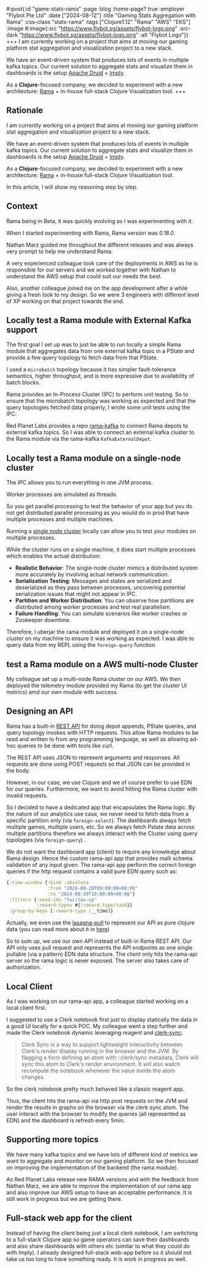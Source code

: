 #:post{:id "game-stats-rama"
       :page :blog
       :home-page? true
       :employer "Flybot Pte Ltd"
       :date ["2024-08-12"]
       :title "Gaming Stats Aggregation with Rama"
       :css-class "stats-rama"
       :tags ["Clojure1.12" "Rama" "AWS" "EKS"]
       :image #:image{:src "https://www.flybot.sg/assets/flybot-logo.png"
                      :src-dark "https://www.flybot.sg/assets/flybot-logo.png"
                      :alt "Flybot Logo"}}
+++
I am currently working on a project that aims at moving our gaming platform stat aggregation and visualization project to a new stack.

We have an event-driven system that produces lots of events in multiple kafka topics. Our current solution to aggregate stats and visualize them in dashboards is the setup [Apache Druid](https://druid.apache.org/) + [Imply](https://imply.io/).

As a **Clojure**-focused company, we decided to experiment with a new architecture: [Rama](https://redplanetlabs.com/learn-rama) + in-house full-stack Clojure Visualization tool.
+++
## Rationale

I am currently working on a project that aims at moving our gaming platform stat aggregation and visualization project to a new stack.

We have an event-driven system that produces lots of events in multiple kafka topics. Our current solution to aggregate stats and visualize them in dashboards is the setup [Apache Druid](https://druid.apache.org/) + [Imply](https://imply.io/).

As a **Clojure**-focused company, we decided to experiment with a new architecture: [Rama](https://redplanetlabs.com/learn-rama) + in-house full-stack Clojure Visualization tool.

In this article, I will show my reasoning step by step.

## Context

Rama being in Beta, it was quickly evolving as I was experimenting with it.

When I started experimenting with Rama, Rama version was *0.18.0*.

Nathan Marz guided me throughout the different releases and was always very prompt to help me understand Rama.

A very experienced colleague took care of the deployments in AWS as he is responsible for our servers and we worked together with Nathan to understand the AWS setup that could suit our needs the best.

Also, another colleague joined me on the app development after a while giving a fresh look to my design. So we were 3 engineers with different level of XP working on that project towards the end.

## Locally test a Rama module with External Kafka support

The first goal I set up was to just be able to run locally a simple Rama module that aggregates data from one external kafka topic in a PState and provide a few query topology to fetch data from that PState.

I used a `microbatch` topology because it has simpler fault-tolerance semantics, higher throughput, and is more expressive due to availability of batch blocks.

Rama provides an In-Process Cluster (IPC) to perform unit testing. So to ensure that the microbatch topology was working as expected and that the query topologies fetched data properly, I wrote some unit tests using the IPC.

Red Planet Labs provides a repo [rama-kafka](https://github.com/redplanetlabs/rama-kafka) to connect Rama depots to external kafka topics. So I was able to connect an external kafka cluster to the Rama module via the rama-kafka `KafkaExternalDepot`.

## Locally test a Rama module on a single-node cluster

The IPC allows you to run everything in one JVM process.

Worker processes are simulated as threads.

So you get parallel processing to test the behavior of your app but you do not get distributed parallel processing as you would do in prod that have multiple processes and multiple machines.

Running a [single node cluster](https://redplanetlabs.com/docs/~/operating-rama.html#_running_single_node_cluster) locally can allow you to test your modules on multiple processes.

While the cluster runs on a single machine, it does start multiple processes which enables the actual distribution:

- **Realistic Behavior**: The single-node cluster mimics a distributed system more accurately by involving actual network communication.
- **Serialization Testing**: Messages and states are serialized and deserialized as they pass between processes, uncovering potential serialization issues that might not appear in IPC.
- **Partition and Worker Distribution**: You can observe how partitions are distributed among worker processes and test real parallelism.
- **Failure Handling**: You can simulate scenarios like worker crashes or Zookeeper downtime.

Therefore, I uberjar the rama module and deployed it on a single-node cluster on my machine to ensure it was working as expected. I was able to query data from my REPL using the `foreign-query` function.

## test a Rama module on a AWS multi-node Cluster

My colleague set up a multi-node Rama cluster on our AWS. We then deployed the telemetry module provided my Rama (to get the cluster UI metrics) amd our own module with success.

## Designing an API

Rama has a built-in [REST API](https://redplanetlabs.com/docs/~/rest.html#gsc.tab=0) for doing depot appends, PState queries, and query topology invokes with HTTP requests. This allow Rama modules to be read and written to from any programming language, as well as allowing ad-hoc queries to be done with tools like curl.

The REST API uses JSON to represent arguments and responses. All requests are done using POST requests so that JSON can be provided in the body.

However, in our case, we use Clojure and we of course prefer to use EDN for our queries. Furthermore, we want to avoid hitting the Rama cluster with invalid requests.

So I decided to have a dedicated app that encapsulates the Rama logic. By the nature of our analytics use case, we never need to fetch data from a specific partition only (via `foreign-select`). The dashboards always fetch multiple games, multiple users, etc. So we always fetch Pstate data across multiple partitions therefore we always interact with the Cluster using query topologies (via `foreign-query`) .

We do not want the dashboard app (client) to require any knowledge about Rama design. Hence the custom rama-api app that provides malli schema validation of any input given. The rama-api app perform the correct foreign queries if the http request contains a valid pure EDN query such as:

```clojure
{:time-window {:kind :absolute
               :from "2024-08-20T09:00:00+08:00"
               :to "2024-08-20T10:00:00+08:00"}
 :filters {:seed-ids "fuc|tax-up"
           :reward-types #{:reward.type/task}}
 :group-by-keys [:reward-type :__time]}
```

Actually, we even use the [lasagna-pull](https://github.com/flybot-sg/lasagna-pull) to represent our API as pure clojure data (you can read more about it in [here](http://localhost:9500/blog/lasagna-pull-applied-to-flybot))

So to sum up, we use our own API instead of built-in Rama REST API. Our API only uses pull request and represents the API endpoints as one single pullable (via a pattern) EDN data structure. The client only hits the rama-api server so the rama logic is never exposed. The server also takes care of authorization.

## Local Client

As I was working on our rama-api app, a colleague started working on a local client first.

I suggested to use a Clerk notebook first just to display statically the data in a good UI locally for a quick POC. My colleague went a step further and made the Clerk notebook dynamic leveraging reagent and [clerk-sync](https://book.clerk.vision/#clerk-sync):

> Clerk Sync is a way to support lightweight interactivity between Clerk's render display running in the browser and the JVM. By flagging a form defining an atom with ::clerk/sync metadata, Clerk will sync this atom to Clerk's render environment. It will also watch recompute the notebook whenever the value inside the atom changes.

So the clerk notebook pretty much behaved like a classic reagent app.

Thus, the client hits the rama-api via http post requests on the JVM and render the results in graphs on the browser via the clerk sync atom. The user interact with the browser to modify the queries (all represented as EDN) and the dashboard is refresh every 5min.

## Supporting more topics

We have many kafka topics and we have lots of different kind of metrics we want to aggregate and monitor on our gaming platform. So we then focused on improving the implementation of the backend (the rama module).

As Red Planet Labs release new RAMA versions and with the feedback from Nathan Marz, we are able to improve the implementation of our rama app and also improve our AWS setup to have an acceptable performance. It is still work in progress but we are getting there.

## Full-stack web app for the client

Instead of having the client being just a local clerk notebook, I am switching to a full-stack Clojure app so game operators can save their dashboards and also share dashboards with others etc (similar to what they could do with Imply). I already designed full-stack web-app before so it should not take us too long to have something ready. It is work in progress as well.

